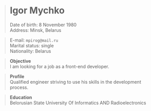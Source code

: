 ># Igor Mychko   
>Date of birth: 8 November 1980   
>Address: Minsk, Belarus   

>E-mail: `mpirog@mail.ru`   
>Marital status: single   
>Nationality: Belarus

>**Objective**   
> I am looking for a job as a front-end developer.

>**Profile**   
>Qualified engineer striving to use his skills in the development process.

>**Education**   
>Belorusian State University Of Informatics AND Radioelectronics
